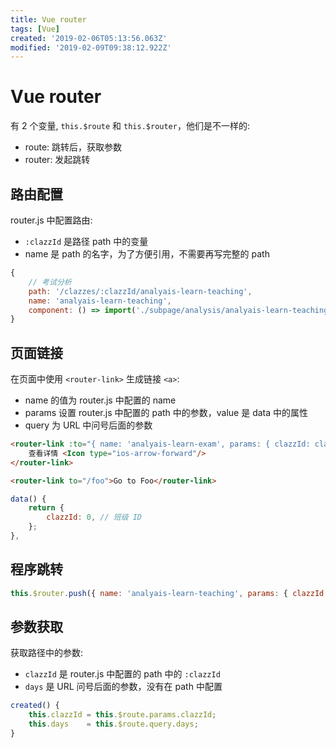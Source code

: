 ```yaml
---
title: Vue router
tags: [Vue]
created: '2019-02-06T05:13:56.063Z'
modified: '2019-02-09T09:38:12.922Z'
---
```


# Vue router
有 2 个变量, `this.$route` 和 `this.$router`，他们是不一样的:
* route: 跳转后，获取参数
* router: 发起跳转

## 路由配置
router.js 中配置路由:
* `:clazzId` 是路径 path 中的变量
* name 是 path 的名字，为了方便引用，不需要再写完整的 path

```js
{
    // 考试分析
    path: '/clazzes/:clazzId/analyais-learn-teaching',
    name: 'analyais-learn-teaching',
    component: () => import('./subpage/analysis/analyais-learn-teaching.vue'),
}
```

## 页面链接
在页面中使用 `<router-link>` 生成链接 `<a>`:
* name 的值为 router.js 中配置的 name
* params 设置 router.js 中配置的 path 中的参数，value 是 data 中的属性
* query 为 URL 中问号后面的参数

```html
<router-link :to="{ name: 'analyais-learn-exam', params: { clazzId: clazzId }, query: { days: days } }" slot="extra" class="text-icon">
    查看详情 <Icon type="ios-arrow-forward"/>
</router-link>

<router-link to="/foo">Go to Foo</router-link>
```

```js
data() {
    return {
        clazzId: 0, // 班级 ID
    };
},
```

## 程序跳转
```js
this.$router.push({ name: 'analyais-learn-teaching', params: { clazzId: this.clazzId } });
```

## 参数获取
获取路径中的参数:
* `clazzId` 是 router.js 中配置的 path 中的 `:clazzId`
* `days` 是 URL 问号后面的参数，没有在 path 中配置

```js
created() {
    this.clazzId = this.$route.params.clazzId;
    this.days    = this.$route.query.days;
}
```
